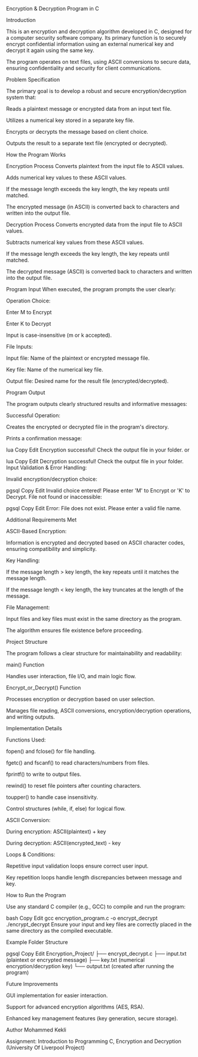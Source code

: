  Encryption & Decryption Program in C
 
  Introduction

This is an encryption and decryption algorithm developed in C, designed for a computer security software company. Its primary function is to securely encrypt confidential information using an external numerical key and decrypt it again using the same key.

The program operates on text files, using ASCII conversions to secure data, ensuring confidentiality and security for client communications.



  Problem Specification
  
The primary goal is to develop a robust and secure encryption/decryption system that:

Reads a plaintext message or encrypted data from an input text file.

Utilizes a numerical key stored in a separate key file.

Encrypts or decrypts the message based on client choice.

Outputs the result to a separate text file (encrypted or decrypted).



   How the Program Works
   
Encryption Process
Converts plaintext from the input file to ASCII values.

Adds numerical key values to these ASCII values.

If the message length exceeds the key length, the key repeats until matched.

The encrypted message (in ASCII) is converted back to characters and written into the output file.

Decryption Process
Converts encrypted data from the input file to ASCII values.

Subtracts numerical key values from these ASCII values.

If the message length exceeds the key length, the key repeats until matched.

The decrypted message (ASCII) is converted back to characters and written into the output file.



   Program Input
When executed, the program prompts the user clearly:

Operation Choice:

Enter M to Encrypt

Enter K to Decrypt

Input is case-insensitive (m or k accepted).

File Inputs:

Input file: Name of the plaintext or encrypted message file.

Key file: Name of the numerical key file.

Output file: Desired name for the result file (encrypted/decrypted).



  Program Output
  
The program outputs clearly structured results and informative messages:

Successful Operation:

Creates the encrypted or decrypted file in the program's directory.

Prints a confirmation message:

lua
Copy
Edit
Encryption successful! Check the output file in your folder.
or

lua
Copy
Edit
Decryption successful! Check the output file in your folder.
Input Validation & Error Handling:

Invalid encryption/decryption choice:

pgsql
Copy
Edit
Invalid choice entered! Please enter 'M' to Encrypt or 'K' to Decrypt.
File not found or inaccessible:

pgsql
Copy
Edit
Error: File does not exist. Please enter a valid file name.


  Additional Requirements Met
  
ASCII-Based Encryption:

Information is encrypted and decrypted based on ASCII character codes, ensuring compatibility and simplicity.

Key Handling:

If the message length > key length, the key repeats until it matches the message length.

If the message length < key length, the key truncates at the length of the message.

File Management:

Input files and key files must exist in the same directory as the program.

The algorithm ensures file existence before proceeding.



  Project Structure
  
The program follows a clear structure for maintainability and readability:

main() Function

Handles user interaction, file I/O, and main logic flow.

Encrypt_or_Decrypt() Function

Processes encryption or decryption based on user selection.

Manages file reading, ASCII conversions, encryption/decryption operations, and writing outputs.



  Implementation Details
  
Functions Used:

fopen() and fclose() for file handling.

fgetc() and fscanf() to read characters/numbers from files.

fprintf() to write to output files.

rewind() to reset file pointers after counting characters.

toupper() to handle case insensitivity.

Control structures (while, if, else) for logical flow.

ASCII Conversion:

During encryption: ASCII(plaintext) + key

During decryption: ASCII(encrypted_text) - key

Loops & Conditions:

Repetitive input validation loops ensure correct user input.

Key repetition loops handle length discrepancies between message and key.



  How to Run the Program
  
Use any standard C compiler (e.g., GCC) to compile and run the program:

bash
Copy
Edit
gcc encryption_program.c -o encrypt_decrypt
./encrypt_decrypt
Ensure your input and key files are correctly placed in the same directory as the compiled executable.



  Example Folder Structure
  
pgsql
Copy
Edit
Encryption_Project/
├── encrypt_decrypt.c
├── input.txt           (plaintext or encrypted message)
├── key.txt             (numerical encryption/decryption key)
└── output.txt          (created after running the program)


  Future Improvements
  
GUI implementation for easier interaction.

Support for advanced encryption algorithms (AES, RSA).

Enhanced key management features (key generation, secure storage).

  Author
Mohammed Kekli

Assignment: Introduction to Programming C, Encryption and Decryption (University Of Liverpool Project)
